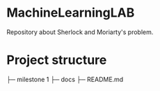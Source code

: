 # MachineLearningLAB
Repository about Sherlock and Moriarty's problem.

# Project structure
├─ milestone 1
├─ docs
├─ README.md

